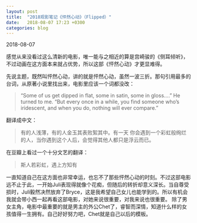```yaml
---
layout: post
title:  "2018观影笔记《怦然心动》（Flipped）"
date:   2018-08-07 17:23 +0300
categories: blog
---
```


2018-08-07

感觉从来没看过这么清新的电影，唯一能与之相近的算是宫崎骏的《侧耳倾听》，不过动画在这方面本来就占优势，所以这部《怦然心动》才更显难得。

先说主题，既然叫怦然心动，讲的就是怦然心动，虽然一波三折。那句引用最多的台词，从原著小说里找出来，电影里应该一个词都没改：
> “Some of us get dipped in flat, some in satin, some in gloss….” He turned to me. “But every once in a while, you find someone who’s iridescent, and when you do, nothing will ever compare.”

翻译成中文：
> 有的人浅薄，有的人金玉其表败絮其中。有一天 你会遇到一个彩虹般绚烂的人，当你遇到这个人后，会觉得其他人都只是浮云而已。

在豆瓣上看过一个十分文艺的翻译：
> 斯人若彩虹，遇上方知有

一直知道自己在这方面也非常幸运，也忘不了那些怦然心动的时刻。不过这部电影远不止于此，一开始Juli表现得就像个花痴，但随后的转折却意义深长。当自尊受损时，Juli毅然决然放弃了Bryce，这是我希望自己女儿也能学到的。所以有机会我就会带小西一起再看这部电影，对她来说很重要，对我来说也很重要。
除了男女主角，电影中最重要的就是男主的外公Chet了，睿智而深情，知道什么样的女孩值得一生拥有。自己好好努力吧，Chet就是自己以后的模板。





<!--end-->

